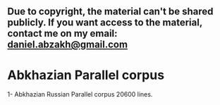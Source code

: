 ## Due to copyright, the material can't be shared publicly. If you want access to the material, contact me on my email: daniel.abzakh@gmail.com
# Abkhazian Parallel corpus
1- Abkhazian Russian Parallel corpus 20600 lines.

